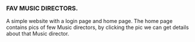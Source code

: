 ### FAV MUSIC DIRECTORS.
A simple website with a login page and home page. 
The home page contains pics of few Music directors, by clicking the pic we can get details about that Music director.
